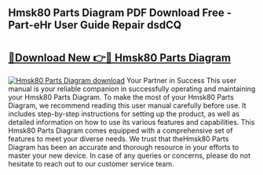 ## Hmsk80 Parts Diagram PDF Download Free - Part-eHr User Guide Repair dsdCQ

# <h2><a href="http://dftlan.blite.top/?on=Hmsk80+Parts+Diagram">🔗Download New 👉🔴 Hmsk80 Parts Diagram</a></h2>

[![Hmsk80 Parts Diagram download](https://i.imgur.com/lujVjoI.png)](http://dftlan.blite.top/?on=Hmsk80+Parts+Diagram)
Your Partner in Success This user manual is your reliable companion in successfully operating and maintaining your Hmsk80 Parts Diagram. To make the most of your Hmsk80 Parts Diagram, we recommend reading this user manual carefully before use. It includes step-by-step instructions for setting up the product, as well as detailed information on how to use its various features and capabilities. This Hmsk80 Parts Diagram comes equipped with a comprehensive set of features to meet your diverse needs. We trust that theHmsk80 Parts Diagram has been an accurate and thorough resource in your efforts to master your new device. In case of any queries or concerns, please do not hesitate to reach out to our customer service team.
